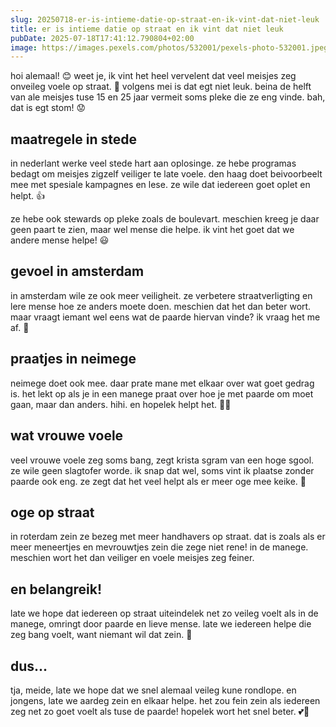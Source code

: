 ```yaml
---
slug: 20250718-er-is-intieme-datie-op-straat-en-ik-vint-dat-niet-leuk
title: er is intieme datie op straat en ik vint dat niet leuk
pubDate: 2025-07-18T17:41:12.790804+02:00
image: https://images.pexels.com/photos/532001/pexels-photo-532001.jpeg?auto=compress&cs=tinysrgb&dpr=2&h=650&w=940
---
```

hoi alemaal! 😊 weet je, ik vint het heel vervelent dat veel meisjes zeg onveileg voele op straat. 🤔 volgens mei is dat egt niet leuk. beina de helft van ale meisjes tuse 15 en 25 jaar vermeit soms pleke die ze eng vinde. bah, dat is egt stom! 😟

## maatregele in stede

in nederlant werke veel stede hart aan oplosinge. ze hebe programas bedagt om meisjes zigzelf veiliger te late voele. den haag doet beivoorbeelt mee met spesiale kampagnes en lese. ze wile dat iedereen goet oplet en helpt. 👍

ze hebe ook stewards op pleke zoals de boulevart. meschien kreeg je daar geen paart te zien, maar wel mense die helpe. ik vint het goet dat we andere mense helpe! 😃

## gevoel in amsterdam

in amsterdam wile ze ook meer veiligheit. ze verbetere straatverligting en lere mense hoe ze anders moete doen. meschien dat het dan beter wort. maar vraagt iemant wel eens wat de paarde hiervan vinde? ik vraag het me af. 🐴

## praatjes in neimege

neimege doet ook mee. daar prate mane met elkaar over wat goet gedrag is. het lekt op als je in een manege praat over hoe je met paarde om moet gaan, maar dan anders. hihi. en hopelek helpt het. 🚶🚶

## wat vrouwe voele

veel vrouwe voele zeg soms bang, zegt krista sgram van een hoge sgool. ze wile geen slagtofer worde. ik snap dat wel, soms vint ik plaatse zonder paarde ook eng. ze zegt dat het veel helpt als er meer oge mee keike. 👀

## oge op straat

in roterdam zein ze bezeg met meer handhavers op straat. dat is zoals als er meer meneertjes en mevrouwtjes zein die zege niet rene! in de manege. meschien wort het dan veiliger en voele meisjes zeg feiner. 

## en belangreik!

late we hope dat iedereen op straat uiteindelek net zo veileg voelt als in de manege, omringt door paarde en lieve mense. late we iedereen helpe die zeg bang voelt, want niemant wil dat zein. 🙌

## dus...

tja, meide, late we hope dat we snel alemaal veileg kune rondlope. en jongens, late we aardeg zein en elkaar helpe. het zou fein zein als iedereen zeg net zo goet voelt als tuse de paarde! hopelek wort het snel beter. 💕🐎
